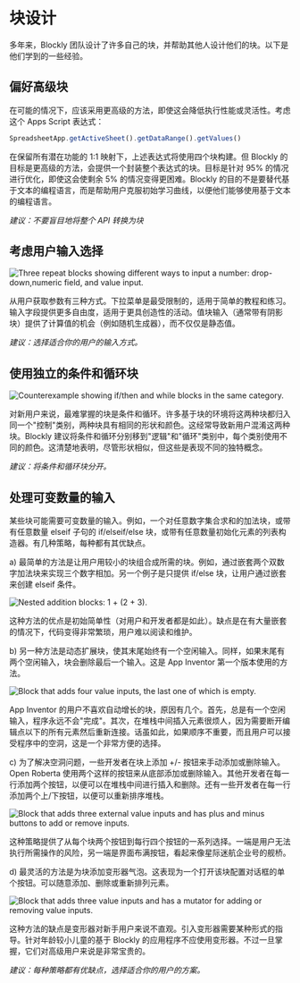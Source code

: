 # 块设计

多年来，Blockly 团队设计了许多自己的块，并帮助其他人设计他们的块。以下是他们学到的一些经验。

## 偏好高级块

在可能的情况下，应该采用更高级的方法，即使这会降低执行性能或灵活性。考虑这个 Apps Script 表达式：

```javascript
SpreadsheetApp.getActiveSheet().getDataRange().getValues()
```

在保留所有潜在功能的 1:1 映射下，上述表达式将使用四个块构建。但 Blockly 的目标是更高级的方法，会提供一个封装整个表达式的块。目标是针对 95% 的情况进行优化，即使这会使剩余 5% 的情况变得更困难。Blockly 的目的不是要替代基于文本的编程语言，而是帮助用户克服初始学习曲线，以便他们能够使用基于文本的编程语言。

_建议：不要盲目地将整个 API 转换为块_

## 考虑用户输入选择

![Three repeat blocks showing different ways to input a number: drop-down,numeric field, and value input.](/static/blockly/images/language03.png)

从用户获取参数有三种方式。下拉菜单是最受限制的，适用于简单的教程和练习。输入字段提供更多自由度，适用于更具创造性的活动。值块输入（通常带有阴影块）提供了计算值的机会（例如随机生成器），而不仅仅是静态值。

_建议：选择适合你的用户的输入方式。_

## 使用独立的条件和循环块

![Counterexample showing if/then and while blocks in the same category.](/static/blockly/images/language01.png)

对新用户来说，最难掌握的块是条件和循环。许多基于块的环境将这两种块都归入同一个"控制"类别，两种块具有相同的形状和颜色。这经常导致新用户混淆这两种块。Blockly 建议将条件和循环分别移到"逻辑"和"循环"类别中，每个类别使用不同的颜色。这清楚地表明，尽管形状相似，但这些是表现不同的独特概念。

_建议：将条件和循环块分开。_

## 处理可变数量的输入

某些块可能需要可变数量的输入。例如，一个对任意数字集合求和的加法块，或带有任意数量 elseif 子句的 if/elseif/else 块，或带有任意数量初始化元素的列表构造器。有几种策略，每种都有其优缺点。

a) 最简单的方法是让用户用较小的块组合成所需的块。例如，通过嵌套两个双数字加法块来实现三个数字相加。另一个例子是只提供 if/else 块，让用户通过嵌套来创建 elseif 条件。

![Nested addition blocks: 1 + (2 + 3).](/static/blockly/images/mutate-compound.png)

这种方法的优点是初始简单性（对用户和开发者都是如此）。缺点是在有大量嵌套的情况下，代码变得非常繁琐，用户难以阅读和维护。

b) 另一种方法是动态扩展块，使其末尾始终有一个空闲输入。同样，如果末尾有两个空闲输入，块会删除最后一个输入。这是 App Inventor 第一个版本使用的方法。

![Block that adds four value inputs, the last one of which is empty.](/static/blockly/images/mutate-extra.png)

App Inventor 的用户不喜欢自动增长的块，原因有几个。首先，总是有一个空闲输入，程序永远不会"完成"。其次，在堆栈中间插入元素很烦人，因为需要断开编辑点以下的所有元素然后重新连接。话虽如此，如果顺序不重要，而且用户可以接受程序中的空洞，这是一个非常方便的选择。

c) 为了解决空洞问题，一些开发者在块上添加 +/- 按钮来手动添加或删除输入。Open Roberta 使用两个这样的按钮来从底部添加或删除输入。其他开发者在每一行添加两个按钮，以便可以在堆栈中间进行插入和删除。还有一些开发者在每一行添加两个上/下按钮，以便可以重新排序堆栈。

![Block that adds three external value inputs and has plus and minus buttons to add or remove inputs.](/static/blockly/images/mutate-add-minus.png)

这种策略提供了从每个块两个按钮到每行四个按钮的一系列选择。一端是用户无法执行所需操作的风险，另一端是界面布满按钮，看起来像星际迷航企业号的舰桥。

d) 最灵活的方法是为块添加变形器气泡。这表现为一个打开该块配置对话框的单个按钮。可以随意添加、删除或重新排列元素。

![Block that adds three value inputs and has a mutator for adding or removing value inputs.](/static/blockly/images/mutate-bubble.png)

这种方法的缺点是变形器对新手用户来说不直观。引入变形器需要某种形式的指导。针对年龄较小儿童的基于 Blockly 的应用程序不应使用变形器。不过一旦掌握，它们对高级用户来说是非常宝贵的。

_建议：每种策略都有优缺点，选择适合你的用户的方案。_